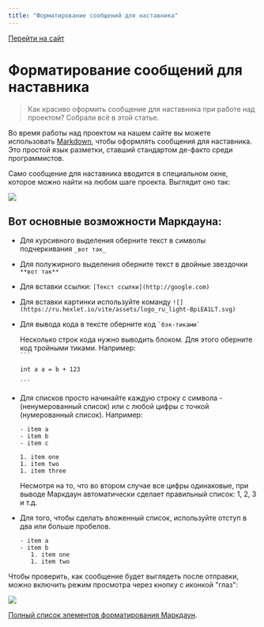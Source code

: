 ```yaml
---
title: "Форматирование сообщений для наставника"
---
```


[Перейти на сайт](https://ru.hexlet.io)

# Форматирование сообщений для наставника

> Как красиво оформить сообщение для наставника при работе над проектом? Собрали всё в этой статье.

Во время работы над проектом на нашем сайте вы можете использовать [Markdown](https://ru.hexlet.io/blog/posts/markdown), чтобы оформлять сообщения для наставника. Это простой язык разметки, ставший стандартом де-факто среди программистов.

Само сообщение для наставника вводится в специальном окне, которое можно найти на любом шаге проекта. Выглядит оно так:

![](/img/docs/img-177.png)

## Вот основные возможности Маркдауна:

- Для курсивного выделения оберните текст в символы подчеркивания `_вот так_`
- Для полужирного выделения оберните текст в двойные звездочки `**вот так**` 
- Для вставки ссылки: `[Текст ссылки](http://google.com)` 
- Для вставки картинки используйте команду `![](https://ru.hexlet.io/vite/assets/logo_ru_light-BpiEA1LT.svg)`
- Для вывода кода в тексте оберните код `` `бэк-тиками` `` 

  Несколько строк кода нужно выводить блоком. Для этого оберните код тройными тиками. Например:  
   ` ``` `

   `int a a = b + 123`

   ` ``` ` 

- Для списков просто начинайте каждую строку с символа - (ненумерованный список) или с любой цифры с точкой (нумерованный список). Например:  
  ```
  - item a  
  - item b  
  - item c
  ```

  ```
  1. item one  
  1. item two  
  1. item three
  ```
  Несмотря на то, что во втором случае все цифры одинаковые, при выводе Маркдаун автоматически сделает правильный список: 1, 2, 3 и т.д.

- Для того, чтобы сделать вложенный список, используйте отступ в два или больше пробелов.
  ```
  - item a  
  - item b
     1. item one  
     1. item two  
  ```
Чтобы проверить, как сообщение будет выглядеть после отправки, можно включить режим просмотра через кнопку с иконкой "глаз":

![](/img/docs/img-178.png)

[Полный список элементов форматирования Маркдаун](https://github.com/adam-p/markdown-here/wiki/Markdown-Cheatsheet).
